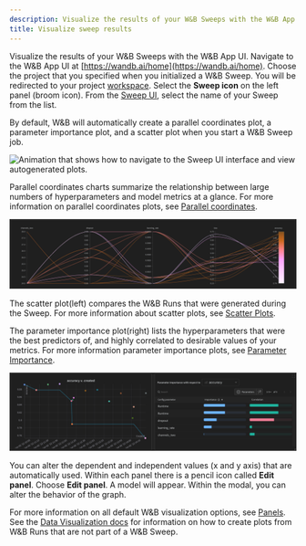 ```yaml
---
description: Visualize the results of your W&B Sweeps with the W&B App UI.
title: Visualize sweep results
---
```


Visualize the results of your W&B Sweeps with the W&B App UI. Navigate to the W&B App UI at [https://wandb.ai/home](https://wandb.ai/home). Choose the project that you specified when you initialized a W&B Sweep. You will be redirected to your project [workspace](../track/workspaces.md). Select the **Sweep icon** on the left panel (broom icon). From the [Sweep UI](./visualize-sweep-results.md), select the name of your Sweep from the list.

By default, W&B will automatically create a parallel coordinates plot, a parameter importance plot, and a scatter plot when you start a W&B Sweep job.

![Animation that shows how to navigate to the Sweep UI interface and view autogenerated plots.](/images/sweeps/navigation_sweeps_ui.gif)

Parallel coordinates charts summarize the relationship between large numbers of hyperparameters and model metrics at a glance. For more information on parallel coordinates plots, see [Parallel coordinates](../app/features/panels/parallel-coordinates.md).

![Example parallel coordinates plot.](/images/sweeps/example_parallel_coordiantes_plot.png)

The scatter plot(left) compares the W&B Runs that were generated during the Sweep. For more information about scatter plots, see [Scatter Plots](../app/features/panels/scatter-plot.md).

The parameter importance plot(right) lists the hyperparameters that were the best predictors of, and highly correlated to desirable values of your metrics. For more information parameter importance plots, see [Parameter Importance](../app/features/panels/parameter-importance.md).

![Example scatter plot (left) and parameter importance plot (right).](/images/sweeps/scatter_and_parameter_importance.png)


You can alter the dependent and independent values (x and y axis) that are automatically used. Within each panel there is a pencil icon called **Edit panel**. Choose **Edit panel**. A model will appear. Within the modal, you can alter the behavior of the graph.

For more information on all default W&B visualization options, see [Panels](../app/features/panels/intro.md). See the [Data Visualization docs](../tables/intro.md) for information on how to create plots from W&B Runs that are not part of a W&B Sweep.
